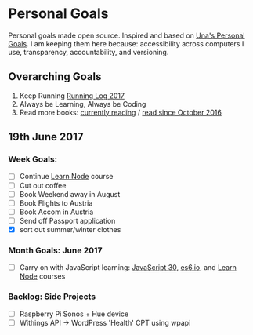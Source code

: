 Personal Goals
==============

Personal goals made open source. Inspired and based on [Una's Personal Goals](https://github.com/una/personal-goals). I am keeping them here because: accessibility across computers I use, transparency, accountability, and versioning.

## Overarching Goals
1. Keep Running [Running Log 2017](/running/2017-weekly.md)
2. Always be Learning, Always be Coding
3. Read more books: [currently reading](/books/books-in-progress.md) / [read since October 2016](/books/books-read.md)

## 19th June 2017

### Week Goals:
- [ ] Continue [Learn Node](https://learnnode.com) course
- [ ] Cut out coffee
- [ ] Book Weekend away in August
- [ ] Book Flights to Austria
- [ ] Book Accom in Austria
- [ ] Send off Passport application
- [x] sort out summer/winter clothes

### Month Goals: June 2017
- [ ] Carry on with JavaScript learning: [JavaScript 30](https://javascript30.com/), [es6.io](https://es6.io), and [Learn Node](https://learnnode.com) courses

### Backlog: Side Projects
- [ ] Raspberry Pi Sonos + Hue device
- [ ] Withings API -> WordPress 'Health' CPT using wpapi
